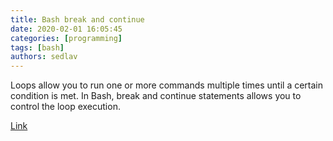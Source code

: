 ```yaml
---
title: Bash break and continue 
date: 2020-02-01 16:05:45
categories: [programming]
tags: [bash]
authors: sedlav
---
```


Loops allow you to run one or more commands multiple times until a certain condition is met. In Bash, break and continue statements allows you to control the loop execution.

[Link](https://linuxize.com/post/bash-break-continue/)
